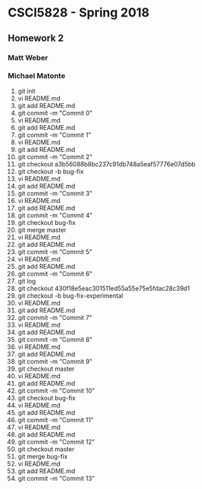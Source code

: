 # CSCI5828 - Spring 2018
## Homework 2
### Matt Weber
### Michael Matonte

1. git init<br>
2. vi README.md<br>
3. git add README.md<br>
4. git commit -m "Commit 0"<br>
5. vi README.md<br>
6. git add README.md<br>
7. git commit -m "Commit 1"<br>
8. vi README.md<br>
9. git add README.md<br>
10. git commit -m "Commit 2"<br>
11. git checkout a3b56088b8bc237c91db748a5eaf57776e07d5bb<br>
12. git checkout -b bug-fix<br>
13. vi README.md<br>
14. git add README.md<br>
15. git commit -m "Commit 3"<br>
16. vi README.md<br>
17. git add README.md<br>
18. git commit -m "Commit 4"<br>
19. git checkout bug-fix<br>
20. git merge master<br>
21. vi README.md<br>
22. git add README.md<br>
23. git commit -m "Commit 5"<br>
24. vi README.md<br>
25. git add README.md<br>
26. git commit -m "Commit 6"<br>
27. git log<br>
28. git checkout 430f18e5eac301511ed55a55e75e5fdac28c39d1<br>
29. git checkout -b bug-fix-experimental<br>
30. vi README.md<br>
31. git add README.md<br>
32. git commit -m "Commit 7"<br>
33. vi README.md<br>
34. git add README.md<br>
35. git commit -m "Commit 8"<br>
36. vi README.md<br>
37. git add README.md<br>
38. git commit -m "Commit 9"<br>
39. git checkout master<br>
40. vi README.md<br>
41. git add README.md<br>
42. git commit -m "Commit 10"<br>
43. git checkout bug-fix<br>
44. vi README.md<br>
45. git add README.md<br>
46. git commit -m "Commit 11"<br>
47. vi README.md<br>
48. git add README.md<br>
49. git commit -m "Commit 12"<br>
50. git checkout master<br>
51. git merge bug-fix<br>
52. vi README.md<br>
53. git add README.md<br>
54. git commit -m "Commit 13"<br>

